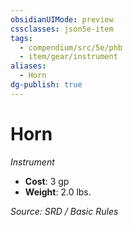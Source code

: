 ```yaml
---
obsidianUIMode: preview
cssclasses: json5e-item
tags:
  - compendium/src/5e/phb
  - item/gear/instrument
aliases:
  - Horn
dg-publish: true
---
```

# Horn
*Instrument*  

- **Cost**: 3 gp
- **Weight**: 2.0 lbs.

*Source: SRD / Basic Rules*